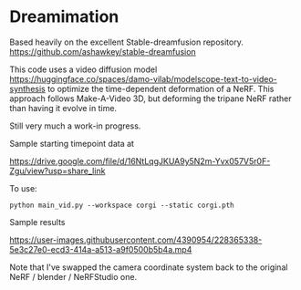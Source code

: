# Dreamimation

Based heavily on the excellent Stable-dreamfusion repository. 
https://github.com/ashawkey/stable-dreamfusion

This code uses a video diffusion model
https://huggingface.co/spaces/damo-vilab/modelscope-text-to-video-synthesis
to optimize the time-dependent deformation of a NeRF. 
This approach follows Make-A-Video 3D, but deforming the tripane NeRF rather than having it evolve in time.

Still very much a work-in progress.

Sample starting timepoint data at

https://drive.google.com/file/d/16NtLqgJKUA9y5N2m-Yvx057V5r0F-Zgu/view?usp=share_link

To use:
```
python main_vid.py --workspace corgi --static corgi.pth
```

Sample results

https://user-images.githubusercontent.com/4390954/228365338-5e3c27e0-ecd3-414a-a513-a9f0500b5b4a.mp4



Note that I've swapped the camera coordinate system back to the original NeRF / blender / NeRFStudio
one.


